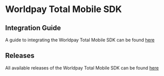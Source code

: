 # Worldpay Total Mobile SDK

## Integration Guide

A guide to integrating the Worldpay Total Mobile SDK can be found [here](integration-guide)

## Releases

All available releases of the Worldpay Total Mobile SDK can be found [here](releases)
